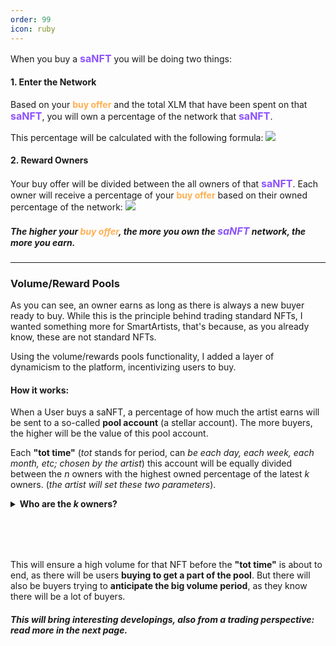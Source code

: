 ```yaml
---
order: 99
icon: ruby
---
```


When you buy a <span style="font-size:1rem;color:#8C52FF">**saNFT**</span> you will be doing two things:

#### 1. Enter the Network
Based on your <span style="color:#FFAF52">**buy offer**</span> and the total XLM that have been spent on that <span style="font-size:1rem;color:#8C52FF">**saNFT**</span>, you will own a percentage of the network that <span style="font-size:1rem;color:#8C52FF">**saNFT**</span>.

This percentage will be calculated with the following formula:
<img src="../ownperc.png"/>

#### 2. Reward Owners
Your buy offer will be divided between the all owners of that <span style="font-size:1rem;color:#8C52FF">**saNFT**</span>. Each owner will receive a percentage of your <span style="color:#FFAF52">**buy offer**</span> based on their owned percentage of the network:
<img src="../ownearns.png"/>


##### The higher your <span style="color:#FFAF52">**buy offer**</span>, the more you own the <span style="font-size:1rem;color:#8C52FF">**saNFT**</span> network, the more you earn.

<hr>

### Volume/Reward Pools

As you can see, an owner earns as long as there is always a new buyer ready to buy. While this is the principle behind trading standard NFTs, I wanted something more for SmartArtists, that's because, as you already know, these are not standard NFTs.

Using the volume/rewards pools functionality, I added a layer of dynamicism to the platform, incentivizing users to buy.

#### How it works:

When a User buys a saNFT, a percentage of how much the artist earns will be sent to a so-called **pool account** (a stellar account). The more buyers, the higher will be the value of this pool account.

Each **"tot time"** (*tot* stands for period, can *be each day, each  week, each month, etc; chosen by the artist*) this account will be equally divided between the *n* owners with the highest owned percentage of the latest *k* owners. (*the artist will set these two parameters*).

<details style="margin-bottom: 2vh">
<summary><strong>Who are the <i>k</i> owners?</strong></summary>
Latest <i>k</i> owners are the ones that have bought in a <i>k</i> period of time before <i>tot time</i>. For example, if <i>k</i> is 3 days and <i>tot time</i> is 1 month, the latest 3 owners will be the ones that have bought in the last 3 days.
</details>


This will ensure a high volume for that NFT before the **"tot time"** is about to end, as there will be users **buying to get a part of the pool**. But there will also be buyers trying to **anticipate the big volume period**, as they know there will be a lot of buyers.

##### This will bring interesting developings, also from a trading perspective: read more in the next page.